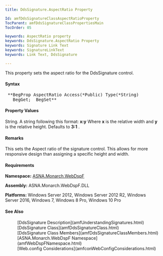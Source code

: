 ```yaml
---
title: DdsSignature.AspectRatio Property

Id: amfDdsSignatureClassAspectRatioProperty
TocParent: amfDdsSignatureClassPropertiesMain
TocOrder: 05

keywords: AspectRatio property
keywords: DdsSignature.AspectRatio Property
keywords: Signature Link Text
keywords: SignatureLinkText
keywords: Link Text, DdsSignature

---
```


This property sets the aspect ratio for the DdsSignature control.

#### Syntax
<pre class="prettyprint"> **BegProp AspectRatio Access(*Public) Type(*String)
   BegGet;  BegSet** </pre>

#### Property Values
String. A string following this format: **x:y** Where **x** is the relative width and **y** is the relative height. Defaults to **3:1** .

#### Remarks
This sets the Aspect ratio of the signature control. This allows for more responsive design than assigning a specific height and width.

#### Requirements
**Namespace:** [ASNA.Monarch.WebDspF](amfWebDspFNamespace.html)

**Assembly:** ASNA.Monarch.WebDspF.DLL

**Platforms:** Windows Server 2012, Windows Server 2012 R2, Windows Server 2016, Windows 7, Windows 8 Pro, Windows 10 Pro

#### See Also
<dl>
        <dd>[DdsSignature Description](amfUnderstandingSignatures.html)</dd>
        <dd>[DdsSignature Class](amfDdsSignatureClass.html)</dd>
        <dd>[DdsSignature Class Members](amfDdsSignatureClassMembers.html)</dd>
        <dd>[ASNA.Monarch.WebDspF Namespace](amfWebDspFNamespace.html)</dd>
        <dd>[Web.config Considerations](amfconWebConfigConsiderations.html)</dd>
</dl>

